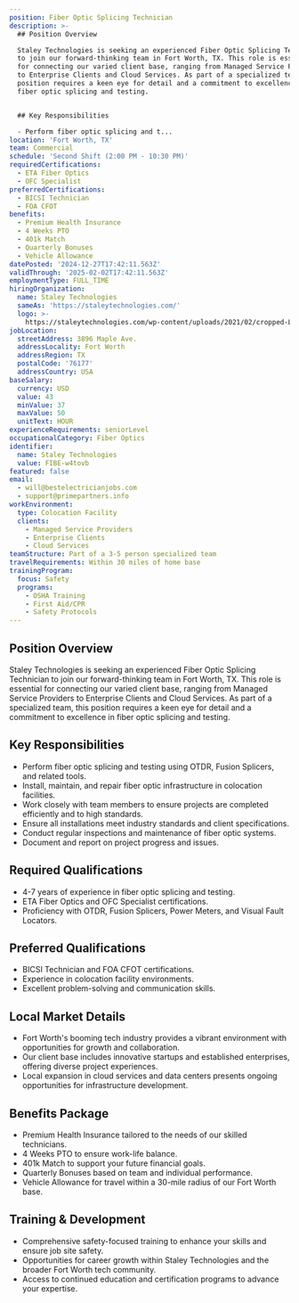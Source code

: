 ```yaml
---
position: Fiber Optic Splicing Technician
description: >-
  ## Position Overview

  Staley Technologies is seeking an experienced Fiber Optic Splicing Technician
  to join our forward-thinking team in Fort Worth, TX. This role is essential
  for connecting our varied client base, ranging from Managed Service Providers
  to Enterprise Clients and Cloud Services. As part of a specialized team, this
  position requires a keen eye for detail and a commitment to excellence in
  fiber optic splicing and testing.


  ## Key Responsibilities

  - Perform fiber optic splicing and t...
location: 'Fort Worth, TX'
team: Commercial
schedule: 'Second Shift (2:00 PM - 10:30 PM)'
requiredCertifications:
  - ETA Fiber Optics
  - OFC Specialist
preferredCertifications:
  - BICSI Technician
  - FOA CFOT
benefits:
  - Premium Health Insurance
  - 4 Weeks PTO
  - 401k Match
  - Quarterly Bonuses
  - Vehicle Allowance
datePosted: '2024-12-27T17:42:11.563Z'
validThrough: '2025-02-02T17:42:11.563Z'
employmentType: FULL_TIME
hiringOrganization:
  name: Staley Technologies
  sameAs: 'https://staleytechnologies.com/'
  logo: >-
    https://staleytechnologies.com/wp-content/uploads/2021/02/cropped-Logo_StaleyTechnologies.png
jobLocation:
  streetAddress: 3896 Maple Ave.
  addressLocality: Fort Worth
  addressRegion: TX
  postalCode: '76177'
  addressCountry: USA
baseSalary:
  currency: USD
  value: 43
  minValue: 37
  maxValue: 50
  unitText: HOUR
experienceRequirements: seniorLevel
occupationalCategory: Fiber Optics
identifier:
  name: Staley Technologies
  value: FIBE-w4tovb
featured: false
email:
  - will@bestelectricianjobs.com
  - support@primepartners.info
workEnvironment:
  type: Colocation Facility
  clients:
    - Managed Service Providers
    - Enterprise Clients
    - Cloud Services
teamStructure: Part of a 3-5 person specialized team
travelRequirements: Within 30 miles of home base
trainingProgram:
  focus: Safety
  programs:
    - OSHA Training
    - First Aid/CPR
    - Safety Protocols
---
```




## Position Overview
Staley Technologies is seeking an experienced Fiber Optic Splicing Technician to join our forward-thinking team in Fort Worth, TX. This role is essential for connecting our varied client base, ranging from Managed Service Providers to Enterprise Clients and Cloud Services. As part of a specialized team, this position requires a keen eye for detail and a commitment to excellence in fiber optic splicing and testing.

## Key Responsibilities
- Perform fiber optic splicing and testing using OTDR, Fusion Splicers, and related tools.
- Install, maintain, and repair fiber optic infrastructure in colocation facilities.
- Work closely with team members to ensure projects are completed efficiently and to high standards.
- Ensure all installations meet industry standards and client specifications.
- Conduct regular inspections and maintenance of fiber optic systems.
- Document and report on project progress and issues.

## Required Qualifications
- 4-7 years of experience in fiber optic splicing and testing.
- ETA Fiber Optics and OFC Specialist certifications.
- Proficiency with OTDR, Fusion Splicers, Power Meters, and Visual Fault Locators.

## Preferred Qualifications
- BICSI Technician and FOA CFOT certifications.
- Experience in colocation facility environments.
- Excellent problem-solving and communication skills.

## Local Market Details
- Fort Worth's booming tech industry provides a vibrant environment with opportunities for growth and collaboration.
- Our client base includes innovative startups and established enterprises, offering diverse project experiences.
- Local expansion in cloud services and data centers presents ongoing opportunities for infrastructure development.

## Benefits Package
- Premium Health Insurance tailored to the needs of our skilled technicians.
- 4 Weeks PTO to ensure work-life balance.
- 401k Match to support your future financial goals.
- Quarterly Bonuses based on team and individual performance.
- Vehicle Allowance for travel within a 30-mile radius of our Fort Worth base.

## Training & Development
- Comprehensive safety-focused training to enhance your skills and ensure job site safety.
- Opportunities for career growth within Staley Technologies and the broader Fort Worth tech community.
- Access to continued education and certification programs to advance your expertise.
